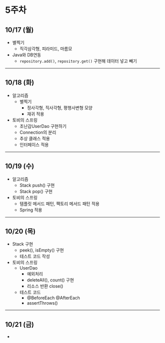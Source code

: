 # 5주차

## 10/17 (월)
- 별찍기   
  - 직각삼각형, 피라미드, 마름모
- Java와 DB연동
  - `repository.add()`, `repository.get()` 구현해 데이터 넣고 빼기

---
## 10/18 (화)
- 알고리즘
  - 별찍기
    - 정사각형, 직사각형, 평행사변형 모양
    - 재귀 적용
- 토비의 스프링
  - 초난감UserDao 구현하기
  - Connection의 분리
  - 추상 클래스 적용
  - 인터페이스 적용
---
## 10/19 (수)
- 알고리즘
  - Stack push() 구현
  - Stack pop() 구현
- 토비의 스프링
  - 템플릿 메서드 패턴, 팩토리 메서드 패턴 적용
  - Spring 적용

---
## 10/20 (목)
- Stack 구현
  - peek(), isEmpty() 구현
  - 테스트 코드 작성
- 토비의 스프링 
  - UserDao
    - 예외처리
    - deleteAll(), count() 구현
    - 리소스 반환 close()
  - 테스트 코드
    - @BeforeEach @AfterEach
    - assertThrows()

---
## 10/21 (금)
- 